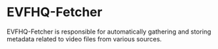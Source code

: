 # EVFHQ-Fetcher

EVFHQ-Fetcher is responsible for automatically gathering and storing metadata related to video files from various sources.
